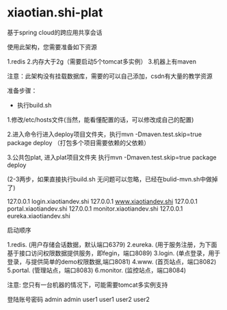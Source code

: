 # xiaotian.shi-plat

基于spring cloud的跨应用共享会话

使用此架构，您需要准备如下资源

1.redis
2.内存大于2g（需要启动5个tomcat多实例）
3.机器上有maven


注意：此架构没有挂载数据库，需要的可以自己添加，csdn有大量的教学资源

准备步骤：

* 执行build.sh

1.修改/etc/hosts文件(当然，能看懂配置的话，可以修改成自己的配置)

2.进入命令行进入deploy项目文件夹，执行mvn -Dmaven.test.skip=true package deploy
（打包多个项目需要依赖的父依赖）

3.公共包plat, 进入plat项目文件夹 执行mvn -Dmaven.test.skip=true package deploy

(2-3两步，如果直接执行build.sh 无问题可以忽略，已经在bulid-mvn.sh中做掉了)


127.0.0.1 login.xiaotiandev.shi
127.0.0.1 www.xiaotiandev.shi
127.0.0.1 portal.xiaotiandev.shi
127.0.0.1 monitor.xiaotiandev.shi
127.0.0.1 eureka.xiaotiandev.shi

启动顺序

1.redis. (用户存储会话数据，默认端口6379)
2.eureka. (用于服务注册，为下面基于接口访问权限数据提供服务，即fegin，端口8089)
3.login. (单点登录，用于登录，与提供简单的demo权限数据,端口8081)
4.www. (首页站点，端口8082)
5.portal. (管理站点，端口8083)
6.monitor. (监控站点，端口8084)

注意: 您只有一台机器的情况下，可能需要tomcat多实例支持

登陆账号密码
admin admin
user1 user1
user2 user2

